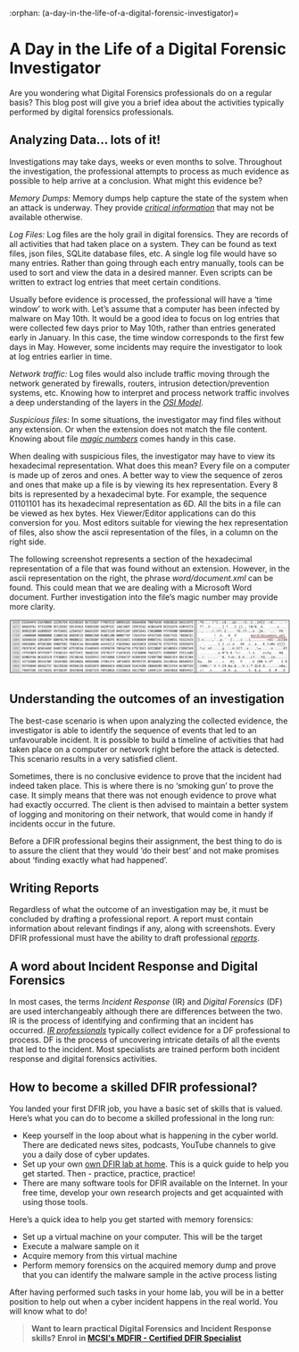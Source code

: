 :orphan:
(a-day-in-the-life-of-a-digital-forensic-investigator)=

# A Day in the Life of a Digital Forensic Investigator

Are you wondering what Digital Forensics professionals do on a regular basis? This blog post will give you a brief idea about the activities typically performed by digital forensics professionals.

## Analyzing Data... lots of it!

Investigations may take days, weeks or even months to solve. Throughout the investigation, the professional attempts to process as much evidence as possible to help arrive at a conclusion. What might this evidence be?

_Memory Dumps:_ Memory dumps help capture the state of the system when an attack is underway. They provide _[critical information](uncover-crucial-information-within-memory-dumps)_ that may not be available otherwise.

_Log Files:_ Log files are the holy grail in digital forensics. They are records of all activities that had taken place on a system. They can be found as text files, json files, SQLite database files, etc. A single log file would have so many entries. Rather than going through each entry manually, tools can be used to sort and view the data in a desired manner. Even scripts can be written to extract log entries that meet certain conditions.

Usually before evidence is processed, the professional will have a ‘time window’ to work with. Let’s assume that a computer has been infected by malware on May 10th. It would be a good idea to focus on log entries that were collected few days prior to May 10th, rather than entries generated early in January. In this case, the time window corresponds to the first few days in May. However, some incidents may require the investigator to look at log entries earlier in time.

_Network traffic:_ Log files would also include traffic moving through the network generated by firewalls, routers, intrusion detection/prevention systems, etc. Knowing how to interpret and process network traffic involves a deep understanding of the layers in the _[OSI Model](the-osi-model-a-framework-for-data-transmission)_.

_Suspicious files:_ In some situations, the investigator may find files without any extension. Or when the extension does not match the file content. Knowing about file _[magic numbers](file-magic-numbers-the-easy-way-to-identify-file-extensions)_ comes handy in this case.

When dealing with suspicious files, the investigator may have to view its hexadecimal representation. What does this mean? Every file on a computer is made up of zeros and ones. A better way to view the sequence of zeros and ones that make up a file is by viewing its hex representation. Every 8 bits is represented by a hexadecimal byte. For example, the sequence 01101101 has its hexadecimal representation as 6D. All the bits in a file can be viewed as hex bytes. Hex Viewer/Editor applications can do this conversion for you. Most editors suitable for viewing the hex representation of files, also show the ascii representation of the files, in a column on the right side.

The following screenshot represents a section of the hexadecimal representation of a file that was found without an extension. However, in the ascii representation on the right, the phrase _word/document.xml_ can be found. This could mean that we are dealing with a Microsoft Word document. Further investigation into the file’s magic number may provide more clarity.

![alt text](images/day-1.png)

## Understanding the outcomes of an investigation

The best-case scenario is when upon analyzing the collected evidence, the investigator is able to identify the sequence of events that led to an unfavourable incident. It is possible to build a timeline of activities that had taken place on a computer or network right before the attack is detected. This scenario results in a very satisfied client.

Sometimes, there is no conclusive evidence to prove that the incident had indeed taken place. This is where there is no ‘smoking gun’ to prove the case. It simply means that there was not enough evidence to prove what had exactly occurred. The client is then advised to maintain a better system of logging and monitoring on their network, that would come in handy if incidents occur in the future.

Before a DFIR professional begins their assignment, the best thing to do is to assure the client that they would ‘do their best’ and not make promises about ‘finding exactly what had happened’.

## Writing Reports

Regardless of what the outcome of an investigation may be, it must be concluded by drafting a professional report. A report must contain information about relevant findings if any, along with screenshots. Every DFIR professional must have the ability to draft professional *[reports](providing-clarity-in-the-face-of-adversity-digital-forensics-reports)*.

## A word about Incident Response and Digital Forensics

In most cases, the terms _Incident Response_ (IR) and _Digital Forensics_ (DF) are used interchangeably although there are differences between the two. IR is the process of identifying and confirming that an incident has occurred. *[IR professionals](what-will-i-do-as-an-incident-responder)* typically collect evidence for a DF professional to process. DF is the process of uncovering intricate details of all the events that led to the incident. Most specialists are trained perform both incident response and digital forensics activities.

## How to become a skilled DFIR professional?

You landed your first DFIR job, you have a basic set of skills that is valued. Here’s what you can do to become a skilled professional in the long run:

- Keep yourself in the loop about what is happening in the cyber world. There are dedicated news sites, podcasts, YouTube channels to give you a daily dose of cyber updates.
- Set up your own [own DFIR lab at home](build-your-own-digital-forensics-lab-at-home). This is a quick guide to help you get started. Then - practice, practice, practice!
- There are many software tools for DFIR available on the Internet. In your free time, develop your own research projects and get acquainted with using those tools.

Here’s a quick idea to help you get started with memory forensics:

- Set up a virtual machine on your computer. This will be the target
- Execute a malware sample on it
- Acquire memory from this virtual machine
- Perform memory forensics on the acquired memory dump and prove that you can identify the malware sample in the active process listing

After having performed such tasks in your home lab, you will be in a better position to help out when a cyber incident happens in the real world. You will know what to do!

> **Want to learn practical Digital Forensics and Incident Response skills? Enrol in [MCSI's MDFIR - Certified DFIR Specialist](https://www.mosse-institute.com/certifications/mdfir-certified-dfir-specialist.html)**
